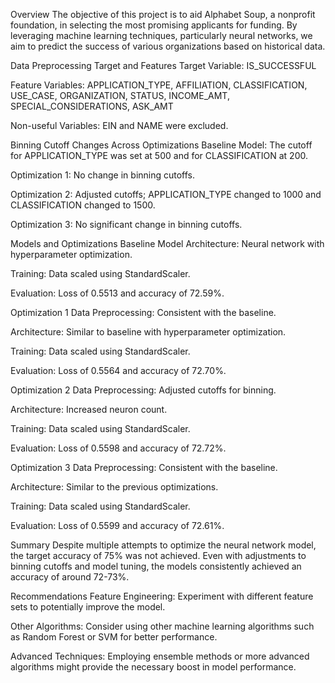 Overview
The objective of this project is to aid Alphabet Soup, a nonprofit foundation, in selecting the most promising applicants for funding. By leveraging machine learning techniques, particularly neural networks, we aim to predict the success of various organizations based on historical data.

Data Preprocessing
Target and Features
Target Variable: IS_SUCCESSFUL

Feature Variables: APPLICATION_TYPE, AFFILIATION, CLASSIFICATION, USE_CASE, ORGANIZATION, STATUS, INCOME_AMT, SPECIAL_CONSIDERATIONS, ASK_AMT

Non-useful Variables: EIN and NAME were excluded.

Binning Cutoff Changes Across Optimizations
Baseline Model: The cutoff for APPLICATION_TYPE was set at 500 and for CLASSIFICATION at 200.

Optimization 1: No change in binning cutoffs.

Optimization 2: Adjusted cutoffs; APPLICATION_TYPE changed to 1000 and CLASSIFICATION changed to 1500.

Optimization 3: No significant change in binning cutoffs.

Models and Optimizations
Baseline Model
Architecture: Neural network with hyperparameter optimization.

Training: Data scaled using StandardScaler.

Evaluation: Loss of 0.5513 and accuracy of 72.59%.

Optimization 1
Data Preprocessing: Consistent with the baseline.

Architecture: Similar to baseline with hyperparameter optimization.

Training: Data scaled using StandardScaler.

Evaluation: Loss of 0.5564 and accuracy of 72.70%.

Optimization 2
Data Preprocessing: Adjusted cutoffs for binning.

Architecture: Increased neuron count.

Training: Data scaled using StandardScaler.

Evaluation: Loss of 0.5598 and accuracy of 72.72%.

Optimization 3
Data Preprocessing: Consistent with the baseline.

Architecture: Similar to the previous optimizations.

Training: Data scaled using StandardScaler.

Evaluation: Loss of 0.5599 and accuracy of 72.61%.

Summary
Despite multiple attempts to optimize the neural network model, the target accuracy of 75% was not achieved. Even with adjustments to binning cutoffs and model tuning, the models consistently achieved an accuracy of around 72-73%.

Recommendations
Feature Engineering: Experiment with different feature sets to potentially improve the model.

Other Algorithms: Consider using other machine learning algorithms such as Random Forest or SVM for better performance.

Advanced Techniques: Employing ensemble methods or more advanced algorithms might provide the necessary boost in model performance.
